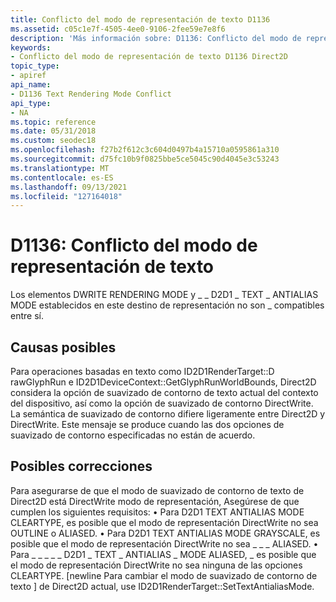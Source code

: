 ```yaml
---
title: Conflicto del modo de representación de texto D1136
ms.assetid: c05c1e7f-4505-4ee0-9106-2fee59e7e8f6
description: 'Más información sobre: D1136: Conflicto del modo de representación de texto'
keywords:
- Conflicto del modo de representación de texto D1136 Direct2D
topic_type:
- apiref
api_name:
- D1136 Text Rendering Mode Conflict
api_type:
- NA
ms.topic: reference
ms.date: 05/31/2018
ms.custom: seodec18
ms.openlocfilehash: f27b2f612c3c604d0497b4a15710a0595861a310
ms.sourcegitcommit: d75fc10b9f0825bbe5ce5045c90d4045e3c53243
ms.translationtype: MT
ms.contentlocale: es-ES
ms.lasthandoff: 09/13/2021
ms.locfileid: "127164018"
---
```

# <a name="d1136-text-rendering-mode-conflict"></a>D1136: Conflicto del modo de representación de texto

Los elementos DWRITE RENDERING MODE y \_ \_ D2D1 \_ TEXT \_ ANTIALIAS MODE establecidos en este destino de representación no son \_ compatibles entre sí.






 

## <a name="possible-causes"></a>Causas posibles

Para operaciones basadas en texto como ID2D1RenderTarget::D rawGlyphRun e ID2D1DeviceContext::GetGlyphRunWorldBounds, Direct2D considera la opción de suavizado de contorno de texto actual del contexto del dispositivo, así como la opción de suavizado de contorno DirectWrite. La semántica de suavizado de contorno difiere ligeramente entre Direct2D y DirectWrite. Este mensaje se produce cuando las dos opciones de suavizado de contorno especificadas no están de acuerdo.

## <a name="possible-fixes"></a>Posibles correcciones

Para asegurarse de que el modo de suavizado de contorno de texto de Direct2D está DirectWrite modo de representación, Asegúrese de que cumplen los siguientes requisitos: • Para D2D1 TEXT ANTIALIAS MODE CLEARTYPE, es posible que el modo de representación DirectWrite no sea OUTLINE o ALIASED. • Para D2D1 TEXT ANTIALIAS MODE GRAYSCALE, es posible que el modo de representación DirectWrite no sea \_ \_ \_ ALIASED. • Para \_ \_ \_ \_ \_ D2D1 \_ TEXT \_ ANTIALIAS \_ MODE ALIASED, \_ es posible que el modo de representación DirectWrite no sea ninguna de las opciones CLEARTYPE. \[newline Para cambiar el modo de suavizado de contorno de texto \] de Direct2D actual, use ID2D1RenderTarget::SetTextAntialiasMode.

 

 




